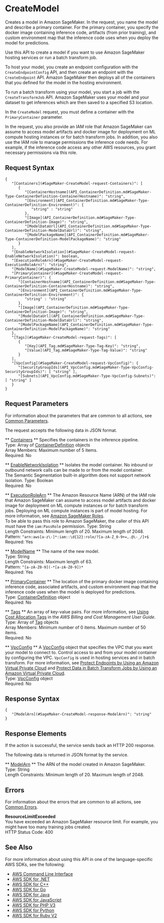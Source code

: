 # CreateModel<a name="API_CreateModel"></a>

Creates a model in Amazon SageMaker\. In the request, you name the model and describe a primary container\. For the primary container, you specify the docker image containing inference code, artifacts \(from prior training\), and custom environment map that the inference code uses when you deploy the model for predictions\.

Use this API to create a model if you want to use Amazon SageMaker hosting services or run a batch transform job\.

To host your model, you create an endpoint configuration with the `CreateEndpointConfig` API, and then create an endpoint with the `CreateEndpoint` API\. Amazon SageMaker then deploys all of the containers that you defined for the model in the hosting environment\. 

To run a batch transform using your model, you start a job with the `CreateTransformJob` API\. Amazon SageMaker uses your model and your dataset to get inferences which are then saved to a specified S3 location\.

In the `CreateModel` request, you must define a container with the `PrimaryContainer` parameter\.

In the request, you also provide an IAM role that Amazon SageMaker can assume to access model artifacts and docker image for deployment on ML compute hosting instances or for batch transform jobs\. In addition, you also use the IAM role to manage permissions the inference code needs\. For example, if the inference code access any other AWS resources, you grant necessary permissions via this role\.

## Request Syntax<a name="API_CreateModel_RequestSyntax"></a>

```
{
   "[Containers](#SageMaker-CreateModel-request-Containers)": [ 
      { 
         "[ContainerHostname](API_ContainerDefinition.md#SageMaker-Type-ContainerDefinition-ContainerHostname)": "string",
         "[Environment](API_ContainerDefinition.md#SageMaker-Type-ContainerDefinition-Environment)": { 
            "string" : "string" 
         },
         "[Image](API_ContainerDefinition.md#SageMaker-Type-ContainerDefinition-Image)": "string",
         "[ModelDataUrl](API_ContainerDefinition.md#SageMaker-Type-ContainerDefinition-ModelDataUrl)": "string",
         "[ModelPackageName](API_ContainerDefinition.md#SageMaker-Type-ContainerDefinition-ModelPackageName)": "string"
      }
   ],
   "[EnableNetworkIsolation](#SageMaker-CreateModel-request-EnableNetworkIsolation)": boolean,
   "[ExecutionRoleArn](#SageMaker-CreateModel-request-ExecutionRoleArn)": "string",
   "[ModelName](#SageMaker-CreateModel-request-ModelName)": "string",
   "[PrimaryContainer](#SageMaker-CreateModel-request-PrimaryContainer)": { 
      "[ContainerHostname](API_ContainerDefinition.md#SageMaker-Type-ContainerDefinition-ContainerHostname)": "string",
      "[Environment](API_ContainerDefinition.md#SageMaker-Type-ContainerDefinition-Environment)": { 
         "string" : "string" 
      },
      "[Image](API_ContainerDefinition.md#SageMaker-Type-ContainerDefinition-Image)": "string",
      "[ModelDataUrl](API_ContainerDefinition.md#SageMaker-Type-ContainerDefinition-ModelDataUrl)": "string",
      "[ModelPackageName](API_ContainerDefinition.md#SageMaker-Type-ContainerDefinition-ModelPackageName)": "string"
   },
   "[Tags](#SageMaker-CreateModel-request-Tags)": [ 
      { 
         "[Key](API_Tag.md#SageMaker-Type-Tag-Key)": "string",
         "[Value](API_Tag.md#SageMaker-Type-Tag-Value)": "string"
      }
   ],
   "[VpcConfig](#SageMaker-CreateModel-request-VpcConfig)": { 
      "[SecurityGroupIds](API_VpcConfig.md#SageMaker-Type-VpcConfig-SecurityGroupIds)": [ "string" ],
      "[Subnets](API_VpcConfig.md#SageMaker-Type-VpcConfig-Subnets)": [ "string" ]
   }
}
```

## Request Parameters<a name="API_CreateModel_RequestParameters"></a>

For information about the parameters that are common to all actions, see [Common Parameters](CommonParameters.md)\.

The request accepts the following data in JSON format\.

 ** [Containers](#API_CreateModel_RequestSyntax) **   <a name="SageMaker-CreateModel-request-Containers"></a>
Specifies the containers in the inference pipeline\.  
Type: Array of [ContainerDefinition](API_ContainerDefinition.md) objects  
Array Members: Maximum number of 5 items\.  
Required: No

 ** [EnableNetworkIsolation](#API_CreateModel_RequestSyntax) **   <a name="SageMaker-CreateModel-request-EnableNetworkIsolation"></a>
Isolates the model container\. No inbound or outbound network calls can be made to or from the model container\.  
The Semantic Segmentation built\-in algorithm does not support network isolation\.
Type: Boolean  
Required: No

 ** [ExecutionRoleArn](#API_CreateModel_RequestSyntax) **   <a name="SageMaker-CreateModel-request-ExecutionRoleArn"></a>
The Amazon Resource Name \(ARN\) of the IAM role that Amazon SageMaker can assume to access model artifacts and docker image for deployment on ML compute instances or for batch transform jobs\. Deploying on ML compute instances is part of model hosting\. For more information, see [Amazon SageMaker Roles](https://docs.aws.amazon.com/sagemaker/latest/dg/sagemaker-roles.html)\.   
To be able to pass this role to Amazon SageMaker, the caller of this API must have the `iam:PassRole` permission\.
Type: String  
Length Constraints: Minimum length of 20\. Maximum length of 2048\.  
Pattern: `^arn:aws[a-z\-]*:iam::\d{12}:role/?[a-zA-Z_0-9+=,.@\-_/]+$`   
Required: Yes

 ** [ModelName](#API_CreateModel_RequestSyntax) **   <a name="SageMaker-CreateModel-request-ModelName"></a>
The name of the new model\.  
Type: String  
Length Constraints: Maximum length of 63\.  
Pattern: `^[a-zA-Z0-9](-*[a-zA-Z0-9])*`   
Required: Yes

 ** [PrimaryContainer](#API_CreateModel_RequestSyntax) **   <a name="SageMaker-CreateModel-request-PrimaryContainer"></a>
The location of the primary docker image containing inference code, associated artifacts, and custom environment map that the inference code uses when the model is deployed for predictions\.   
Type: [ContainerDefinition](API_ContainerDefinition.md) object  
Required: No

 ** [Tags](#API_CreateModel_RequestSyntax) **   <a name="SageMaker-CreateModel-request-Tags"></a>
An array of key\-value pairs\. For more information, see [Using Cost Allocation Tags](https://docs.aws.amazon.com/awsaccountbilling/latest/aboutv2/cost-alloc-tags.html#allocation-what) in the *AWS Billing and Cost Management User Guide*\.   
Type: Array of [Tag](API_Tag.md) objects  
Array Members: Minimum number of 0 items\. Maximum number of 50 items\.  
Required: No

 ** [VpcConfig](#API_CreateModel_RequestSyntax) **   <a name="SageMaker-CreateModel-request-VpcConfig"></a>
A [VpcConfig](API_VpcConfig.md) object that specifies the VPC that you want your model to connect to\. Control access to and from your model container by configuring the VPC\. `VpcConfig` is used in hosting services and in batch transform\. For more information, see [Protect Endpoints by Using an Amazon Virtual Private Cloud](https://docs.aws.amazon.com/sagemaker/latest/dg/host-vpc.html) and [Protect Data in Batch Transform Jobs by Using an Amazon Virtual Private Cloud](https://docs.aws.amazon.com/sagemaker/latest/dg/batch-vpc.html)\.  
Type: [VpcConfig](API_VpcConfig.md) object  
Required: No

## Response Syntax<a name="API_CreateModel_ResponseSyntax"></a>

```
{
   "[ModelArn](#SageMaker-CreateModel-response-ModelArn)": "string"
}
```

## Response Elements<a name="API_CreateModel_ResponseElements"></a>

If the action is successful, the service sends back an HTTP 200 response\.

The following data is returned in JSON format by the service\.

 ** [ModelArn](#API_CreateModel_ResponseSyntax) **   <a name="SageMaker-CreateModel-response-ModelArn"></a>
The ARN of the model created in Amazon SageMaker\.  
Type: String  
Length Constraints: Minimum length of 20\. Maximum length of 2048\.

## Errors<a name="API_CreateModel_Errors"></a>

For information about the errors that are common to all actions, see [Common Errors](CommonErrors.md)\.

 **ResourceLimitExceeded**   
 You have exceeded an Amazon SageMaker resource limit\. For example, you might have too many training jobs created\.   
HTTP Status Code: 400

## See Also<a name="API_CreateModel_SeeAlso"></a>

For more information about using this API in one of the language\-specific AWS SDKs, see the following:
+  [AWS Command Line Interface](https://docs.aws.amazon.com/goto/aws-cli/sagemaker-2017-07-24/CreateModel) 
+  [AWS SDK for \.NET](https://docs.aws.amazon.com/goto/DotNetSDKV3/sagemaker-2017-07-24/CreateModel) 
+  [AWS SDK for C\+\+](https://docs.aws.amazon.com/goto/SdkForCpp/sagemaker-2017-07-24/CreateModel) 
+  [AWS SDK for Go](https://docs.aws.amazon.com/goto/SdkForGoV1/sagemaker-2017-07-24/CreateModel) 
+  [AWS SDK for Java](https://docs.aws.amazon.com/goto/SdkForJava/sagemaker-2017-07-24/CreateModel) 
+  [AWS SDK for JavaScript](https://docs.aws.amazon.com/goto/AWSJavaScriptSDK/sagemaker-2017-07-24/CreateModel) 
+  [AWS SDK for PHP V3](https://docs.aws.amazon.com/goto/SdkForPHPV3/sagemaker-2017-07-24/CreateModel) 
+  [AWS SDK for Python](https://docs.aws.amazon.com/goto/boto3/sagemaker-2017-07-24/CreateModel) 
+  [AWS SDK for Ruby V2](https://docs.aws.amazon.com/goto/SdkForRubyV2/sagemaker-2017-07-24/CreateModel) 